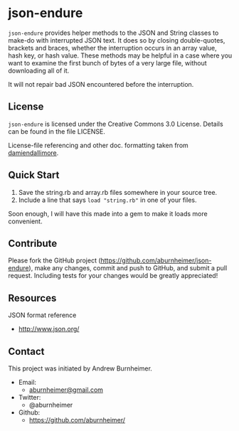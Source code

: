 json-endure
===========

`json-endure` provides helper methods to the JSON and String classes to
make-do with interrupted JSON text.  It does so by closing
double-quotes, brackets and braces, whether the interruption occurs in
an array value, hash key, or hash value.  These methods may be helpful
in a case where you want to examine the first bunch of bytes of a very
large file, without downloading all of it.

It will not repair bad JSON encountered before the interruption.

License
-------

`json-endure` is licensed under the Creative Commons 3.0 License.
Details can be found in the file LICENSE.

License-file referencing and other doc. formatting taken from
[damiendallimore](https://github.com/damiendallimore "damiendallimore on GitHub").

Quick Start
-----------

1.	Save the string.rb and array.rb files somewhere in your source tree.
2.	Include a line that says `load "string.rb"` in one of your files.

Soon enough, I will have this made into a gem to make it loads more
convenient.

Contribute
----------

Please fork the GitHub project (https://github.com/aburnheimer/json-endure),
make any changes, commit and push to GitHub, and submit a pull request.  Including
tests for your changes would be greatly appreciated!

Resources
---------

JSON format reference

* http://www.json.org/

Contact
-------

This project was initiated by Andrew Burnheimer.

* Email:
  * aburnheimer@gmail.com
* Twitter:
  * @aburnheimer
* Github:
  * https://github.com/aburnheimer/

